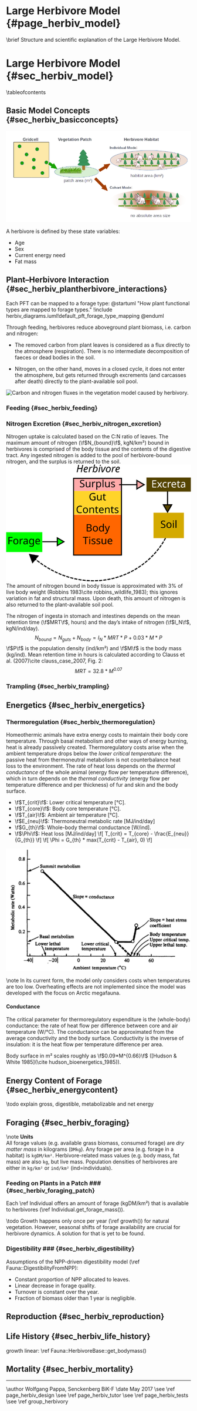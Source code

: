 Large Herbivore Model {#page_herbiv_model}
==========================================
<!-- For doxygen, this is the *page* header -->
\brief Structure and scientific explanation of the Large Herbivore Model.

Large Herbivore Model {#sec_herbiv_model}
==========================================
<!-- For doxygen, this is the *section* header -->
\tableofcontents

<!--TODO:
- Limitations of the model design:
	+ year length of 365 assumed
	+ habitats equal size
	+ After offspring is created no connection to parents 
    -> no lactation, bonding, herding, etc.
-->

Basic Model Concepts {#sec_herbiv_basicconcepts}
------------------------------------------------

![](herbiv_habitatarea.png "Illustration of the habitat concept in the herbivory module as an abstraction of the vegetation patch.")

A herbivore is defined by these state variables:
- Age
- Sex
- Current energy need
- Fat mass

Plant–Herbivore Interaction {#sec_herbiv_plantherbivore_interactions}
---------------------------------------------------------------------

Each PFT can be mapped to a forage type:
@startuml "How plant functional types are mapped to forage types."
	!include herbiv_diagrams.iuml!default_pft_forage_type_mapping
@enduml

Through feeding, herbivores reduce aboveground plant biomass, i.e. carbon and nitrogen:

- The removed carbon from plant leaves is considered as a flux directly to the atmosphere (respiration).
  There is no intermediate decomposition of faeces or dead bodies in the soil.

- Nitrogen, on the other hand, moves in a closed cycle, it does not enter the atmosphere, but gets returned through excrements (and carcasses after death) directly to the plant-available soil pool.

<!-- Digestibility and C:N ratio are not coupled currently -->

![](herbivory_fluxes.png "Carbon and nitrogen fluxes in the vegetation model caused by herbivory.")

### Feeding {#sec_herbiv_feeding}

### Nitrogen Excretion {#sec_herbiv_nitrogen_excretion}

Nitrogen uptake is calculated based on the C:N ratio of leaves.
The maximum amount of nitrogen (\f$N_{bound}\f$, kgN/km²) bound in herbivores is comprised of the body tissue and the contents of the digestive tract.
Any ingested nitrogen is added to the pool of herbivore-bound nitrogen, and the surplus is returned to the soil.
![](herbiv_nitrogen_cycle.svg "Nitrogen cycle in the herbivore model.")
The amount of nitrogen bound in body tissue is approximated with 3% of live body weight (Robbins 1983\cite robbins_wildlife_1983); this ignores variation in fat and structural mass.
Upon death, this amount of nitrogen is also returned to the plant-available soil pool.

The nitrogen of ingesta in stomach and intestines depends on the mean retention time (\f$MRT\f$, hours) and the day’s intake of nitrogen (\f$I_N\f$, kgN/ind/day).
$$
N_{bound} = N_{guts} + N_{body} = I_N * MRT * P + 0.03 * M * P
$$
\f$P\f$ is the population density (ind/km²) and \f$M\f$ is the body mass (kg/ind).
Mean retention time in hours is calculated according to Clauss et al. (2007)\cite clauss_case_2007, Fig. 2:
$$
MRT = 32.8 * M^{0.07}
$$

### Trampling {#sec_herbiv_trampling}

Energetics {#sec_herbiv_energetics}
-----------------------------------

### Thermoregulation {#sec_herbiv_thermoregulation}

Homeothermic animals have extra energy costs to maintain their body core temperature.
Through basal metabolism and other ways of energy burning, heat is already passively created.
Thermoregulatory costs arise when the ambient temperature drops below the *lower critical temperature*: the passive heat from thermoneutral metabolism is not counterbalance heat loss to the environment.
The rate of heat loss depends on the *thermal conductance* of the whole animal (energy flow per temperature difference), which in turn depends on the *thermal conductivity* (energy flow per temperature difference and per thickness) of fur and skin and the body surface.

- \f$T_{crit}\f$: Lower critical temperature [°C].
- \f$T_{core}\f$: Body core temperature [°C].
- \f$T_{air}\f$: Ambient air temperature [°C].
- \f$E_{neu}\f$: Thermoneutral metabolic rate [MJ/ind/day]
- \f$G_{th}\f$: Whole-body thermal conductance [W/ind].
- \f$\Phi\f$: Heat loss [MJ/ind/day]
\f[
  T_{crit} = T_{core} - \frac{E_{neu}}{G_{th}}
\f]
\f[
  \Phi = G_{th} * max(T_{crit} - T_{air}, 0)
\f]

![](herbiv_thermoregulation.png "Schematic description of the effects of external temperature on the metabolic rate in homeotherms (Peters 1983, Fig. 5.6\cite peters_ecological_1983).")

\note In its current form, the model only considers costs when temperatures are too low.
Overheating effects are not implemented since the model was developed with the focus on Arctic megafauna.

#### Conductance

The critical parameter for thermoregulatory expenditure is the (whole-body) conductance: the rate of heat flow per difference between core and air temperature (W/°C).
The conductance can be approximated from the average conductivity and the body surface.
Conductivity is the inverse of insulation: it is the heat flow per temperature difference per area.

Body surface in m² scales roughly as \f$0.09*M^{0.66}\f$ ([Hudson & White 1985](\cite hudson_bioenergetics_1985)).


Energy Content of Forage {#sec_herbiv_energycontent}
----------------------------------------------------

\todo explain gross, digestible, metabolizable and net energy

Foraging {#sec_herbiv_foraging}
-------------------------------

\note **Units**<br>All forage values (e.g. available grass biomass,
consumed forage) are *dry matter mass* in kilograms (`DMkg`).
Any forage per area (e.g. forage in a habitat) is `kgDM/km²`.
Herbivore-related mass values (e.g. body mass, fat mass) are also
`kg`, but live mass.
Population densities of herbivores are either in `kg/km²` or `ind/km²` (ind=individuals).

### Feeding on Plants in a Patch ### {#sec_herbiv_foraging_patch}

Each \ref Individual offers an amount of forage (kgDM/km²) that is available to herbivores (\ref Individual.get_forage_mass()).

<!-- TODO: explain some more -->


\todo Growth happens only once per year (\ref growth()) for natural vegetation.
However, seasonal shifts of forage availability are crucial for herbivore
dynamics.
A solution for that is yet to be found.


### Digestibility ### {#sec_herbiv_digestibility}
<!--
Everything: In vitro digestibility
Compare phenology digestibility with NPP-driven digestibility.

-->
Assumptions of the NPP-driven digestibility model (\ref Fauna::DigestibilityFromNPP):
- Constant proportion of NPP allocated to leaves.
- Linear decrease in forage quality.
- Turnover is constant over the year.
- Fraction of biomass older than 1 year is negligible.

Reproduction {#sec_herbiv_reproduction}
---------------------------------------

Life History {#sec_herbiv_life_history}
---------------------------------------

growth linear: \ref Fauna::HerbivoreBase::get_bodymass()

Mortality {#sec_herbiv_mortality}
---------------------------------

------------------------------------------------------------

\author Wolfgang Pappa, Senckenberg BiK-F
\date May 2017
\see \ref page_herbiv_design
\see \ref page_herbiv_tutor
\see \ref page_herbiv_tests
\see \ref group_herbivory
